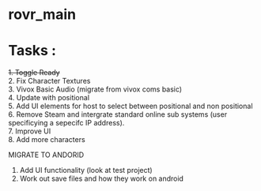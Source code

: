 # rovr_main
 
# Tasks :

~~1. Toggle Ready~~  
2. Fix Character Textures  
3. Vivox Basic Audio (migrate from vivox coms basic)  
4. Update with positional  
5. Add UI elements for host to select between positional and non positional  
6. Remove Steam and intergrate standard online sub systems (user specificying a sepecifc IP address).  
7. Improve UI  
8. Add more characters  


MIGRATE TO ANDORID
1. Add UI functionality (look at test project)  
2. Work out save files and how they work on android  
